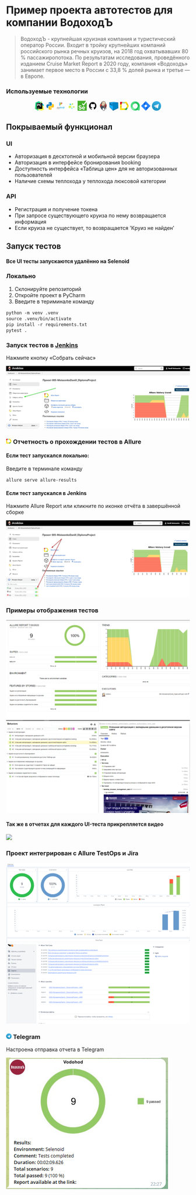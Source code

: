 # Пример проекта автотестов для компании ВодоходЪ
> ВодоходЪ - крупнейшая круизная компания и туристический 
> оператор России. Входит в тройку крупнейших компаний
> российского рынка речных круизов,
> на 2018 год охватывавших 80 % пассажиропотока.
> По результатам исследования, проведённого изданием
> Cruise Market Report в 2020 году, компания «Водоходъ»
> занимает первое место в России с 33,8 % долей рынка
> и третье — в Европе. 

### Используемые технологии
<p  align="center">
  <code><img width="5%" title="Pycharm" src="images/logo/pycharm.png"></code>
  <code><img width="5%" title="Python" src="images/logo/python.png"></code>
  <code><img width="5%" title="Pytest" src="images/logo/pytest.png"></code>
  <code><img width="5%" title="Selene" src="images/logo/selene.png"></code>
  <code><img width="5%" title="Selenium" src="images/logo/selenium.png"></code>
  <code><img width="5%" title="GitHub" src="images/logo/github.png"></code>
  <code><img width="5%" title="Jenkins" src="images/logo/jenkins.png"></code>
  <code><img width="5%" title="Selenoid" src="images/logo/selenoid.png"></code>
  <code><img width="5%" title="Allure Report" src="images/logo/allure_report.png"></code>
  <code><img width="5%" title="Allure TestOps" src="images/logo/allure_testops.png"></code>
  <code><img width="5%" title="Jira" src="images/logo/jira.png"></code>
  <code><img width="5%" title="Telegram" src="images/logo/tg.png"></code>
</p>

## Покрываемый функционал
### UI
- Авторизация в десктопной и мобильной версии браузера
- Авторизация в интерфейсе бронирования booking
- Доступность интерфейса «Таблица цен» для не авторизованных пользователей
- Наличие схемы теплохода у теплохода люксовой категории

### API
- Регистрация и получение токена
- При запросе существующего круиза по нему возвращается информация
- Если круиза не существует, то возвращается 'Круиз не найден'

## Запуск тестов
#### Все UI тесты запускаются удалённо на Selenoid

### Локально
1. Склонируйте репозиторий
2. Откройте проект в PyCharm
3. Введите в териминале команду
``` 
python -m venv .venv
source .venv/bin/activate
pip install -r requirements.txt
pytest .
```

### Запуск тестов в [Jenkins](https://jenkins.autotests.cloud/job/005-MoiseenkoDaniil_DiplomaProject/)
Нажмите кнопку «Собрать сейчас»
<p><img src="images/screenschot/jenkins_job.png"></p>

### <img width="3%" title="Allure Report" src="images/logo/allure_report.png"> Отчетность о прохождении тестов в Allure
#### Если тест запускался локально:
Введите в терминале команду 
```
allure serve allure-results
``` 
#### Если тест запускался в Jenkins
Нажмите Allure Report или кликните по иконке отчёта в завершённой сборке
<p><img title="Jenkins_Allure" src="images/screenschot/jenkins_allure.png"></p>

### Примеры отображения тестов
<img title="Allure_Report" src="images/screenschot/Allure Report.png">
<img title="Allure_Example_Report" src="images/screenschot/allure_example_report_01.png">

#### Так же в отчетах для каждого UI-теста прикрепляется видео
<img src="images/screenschot/video_test_allure.gif">

### Проект интегрирован с Allure TestOps и Jira
<img title="Allure_TestOps" src="images/screenschot/allure_testops.png">
<img title="Jira" src="images/screenschot/Jira.png">

### <p><img width="3%" title="Telegram" src="images/logo/tg.png"> Telegram</p>
<p>Настроена отправка отчета в Telegram</p>
<img title="Telegram_report_screen" src="images/screenschot/telegram.png">